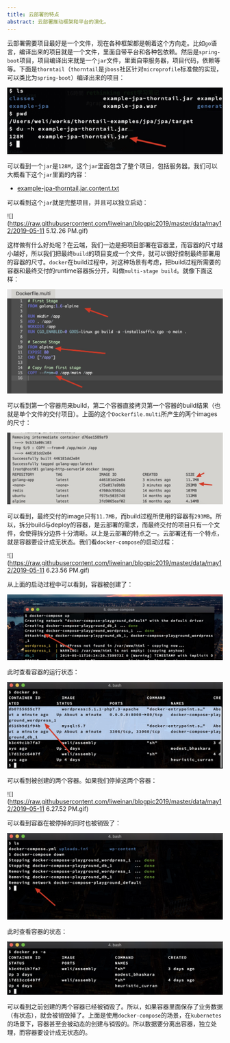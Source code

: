 ```yaml
---
title: 云部署的特点
abstract: 云部署推动框架和平台的演化。
---
```




云部署需要项目最好是一个文件，现在各种框架都是朝着这个方向走。比如`go`语言，编译出来的项目就是一个文件，里面自带平台和各种包依赖。然后是`spring-boot`项目，项目编译出来就是一个`jar`文件，里面自带服务器，项目代码，依赖等等。下面是`thorntail`（`thorntail`是`jboss`社区针对`microprofile`标准做的实现，可以类比为`spring-boot`）编译出来的项目：

![](https://raw.githubusercontent.com/liweinan/blogpic2019/master/data/may12/F3320C64-199B-4558-8E56-A7F3680A5C3A.png)

可以看到一个`jar`是`128M`，这个`jar`里面包含了整个项目，包括服务器。我们可以大概看下这个`jar`里面的内容：

- [example-jpa-thorntail.jar.content.txt](https://raw.githubusercontent.com/liweinan/blogpic2019/master/data/may12/example-jpa-thorntail.jar.content.txt)

可以看到这个`jar`就是完整项目，并且可以独立启动：

![](https://raw.githubusercontent.com/liweinan/blogpic2019/master/data/may12/2019-05-11 5.12.26 PM.gif)

这样做有什么好处呢？在云端，我们一边是把项目部署在容器里，而容器的尺寸越小越好，所以我们把最终`build`的项目变成一个文件，就可以很好控制最终部署用的容器的尺寸。`docker`在build过程中，对这种场景有考虑，把build过程所需要的容器和最终交付的runtime容器拆分开，叫做`multi-stage build`。就像下面这样：

![](https://raw.githubusercontent.com/liweinan/blogpic2019/master/data/may12/C5264BC4-D08A-4101-9C4B-158AB0BDBCF4.png)

可以看到第一个容器用来build，第二个容器直接拷贝第一个容器的build结果（也就是单个文件的交付项目）。上面的这个`Dockerfile.multi`所产生的两个images的尺寸：

![](https://raw.githubusercontent.com/liweinan/blogpic2019/master/data/may12/5C373B9C-82CD-4028-9D90-998D02DCF965.png)

可以看到，最终交付的image只有`11.7MB`，而build过程所使用的容器有`293MB`。所以，拆分build与deploy的容器，是云部署的需求，而最终交付的项目只有一个文件，会使得拆分边界十分清晰。以上是云部署的特点之一。云部署还有一个特点，就是容器要设计成无状态。我们看`docker-compose`的启动过程：

![](https://raw.githubusercontent.com/liweinan/blogpic2019/master/data/may12/2019-05-11 6.23.56 PM.gif)

从上面的启动过程中可以看到，容器被创建了：

![](https://raw.githubusercontent.com/liweinan/blogpic2019/master/data/may12/F4E85BA4-8EAB-4F00-964D-7C4225C84743.png)

此时查看容器的运行状态：

![](https://raw.githubusercontent.com/liweinan/blogpic2019/master/data/may12/151FE568-E3EB-4B36-B6BB-5F2FD65CA2CF.png)

可以看到被创建的两个容器。如果我们停掉这两个容器：

![](https://raw.githubusercontent.com/liweinan/blogpic2019/master/data/may12/2019-05-11 6.27.52 PM.gif)

可以看到容器在被停掉的同时也被销毁了：

![](https://raw.githubusercontent.com/liweinan/blogpic2019/master/data/may12/AF09FEBF-F9E5-4FA3-A87F-20CB8E58C4A0.png)

此时查看容器的状态：

![](https://raw.githubusercontent.com/liweinan/blogpic2019/master/data/may12/9D2A24D3-64C5-4F63-B6CE-BC8136FA334E.png)

可以看到之前创建的两个容器已经被销毁了。所以，如果容器里面保存了业务数据（有状态），就会被销毁掉了。上面是使用`docker-compose`的场景，在`kubernetes`的场景下，容器甚至会被动态的创建与销毁的。所以数据要分离出容器，独立处理，而容器要设计成无状态的。


